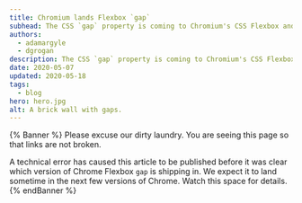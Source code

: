 ```yaml
---
title: Chromium lands Flexbox `gap`
subhead: The CSS `gap` property is coming to Chromium's CSS Flexbox and Multi-Column layout engines. 
authors:
  - adamargyle
  - dgrogan
description: The CSS `gap` property is coming to Chromium's CSS Flexbox and Multi-Column layout engines. 
date: 2020-05-07
updated: 2020-05-18
tags:
  - blog
hero: hero.jpg
alt: A brick wall with gaps.
---
```


{% Banner %}
Please excuse our dirty laundry. You are seeing this page so that links are not
broken. 

A technical error has caused this article to be published before it was clear
which version of Chrome Flexbox `gap` is shipping in. We expect it to land
sometime in the next few versions of Chrome. Watch this space for details.
{% endBanner %}
